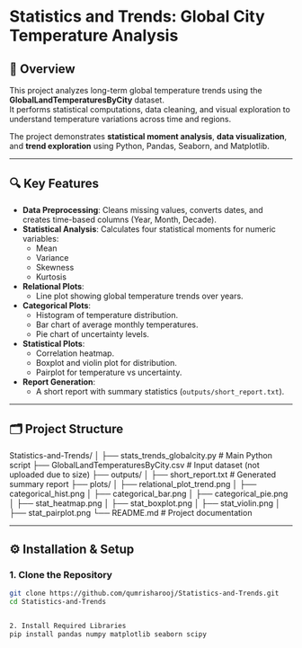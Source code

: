 # Statistics and Trends: Global City Temperature Analysis

## 📘 Overview
This project analyzes long-term global temperature trends using the **GlobalLandTemperaturesByCity** dataset.  
It performs statistical computations, data cleaning, and visual exploration to understand temperature variations across time and regions.

The project demonstrates **statistical moment analysis**, **data visualization**, and **trend exploration** using Python, Pandas, Seaborn, and Matplotlib.

---

## 🔍 Key Features
- **Data Preprocessing**: Cleans missing values, converts dates, and creates time-based columns (Year, Month, Decade).  
- **Statistical Analysis**: Calculates four statistical moments for numeric variables:
  - Mean  
  - Variance  
  - Skewness  
  - Kurtosis  
- **Relational Plots**:
  - Line plot showing global temperature trends over years.  
- **Categorical Plots**:
  - Histogram of temperature distribution.  
  - Bar chart of average monthly temperatures.  
  - Pie chart of uncertainty levels.  
- **Statistical Plots**:
  - Correlation heatmap.  
  - Boxplot and violin plot for distribution.  
  - Pairplot for temperature vs uncertainty.  
- **Report Generation**:
  - A short report with summary statistics (`outputs/short_report.txt`).

---

## 🗂 Project Structure
Statistics-and-Trends/
│
├── stats_trends_globalcity.py # Main Python script
├── GlobalLandTemperaturesByCity.csv # Input dataset (not uploaded due to size)
├── outputs/
│ ├── short_report.txt # Generated summary report
├── plots/
│ ├── relational_plot_trend.png
│ ├── categorical_hist.png
│ ├── categorical_bar.png
│ ├── categorical_pie.png
│ ├── stat_heatmap.png
│ ├── stat_boxplot.png
│ ├── stat_violin.png
│ ├── stat_pairplot.png
└── README.md # Project documentation


---

## ⚙️ Installation & Setup

### 1. Clone the Repository
```bash
git clone https://github.com/qumrisharooj/Statistics-and-Trends.git
cd Statistics-and-Trends


2. Install Required Libraries
pip install pandas numpy matplotlib seaborn scipy
